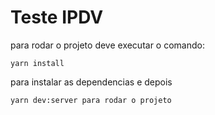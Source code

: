 # Teste IPDV

para rodar o projeto deve executar o comando:
```
yarn install
```

para instalar as dependencias e depois

```
yarn dev:server para rodar o projeto
```